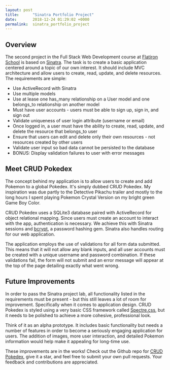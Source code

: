 ```yaml
---
layout: post
title:      "Sinatra Portfolio Project"
date:       2018-12-24 01:29:02 +0000
permalink:  sinatra_portfolio_project
---
```



## Overview

The second project in the Full Stack Web Development course at [Flatiron School](http://www.flatironschool.com) is based on [Sinatra](http://rubygems.org/gems/sinatra/versions/1.4.7). The task is to create a basic application centered around a topic of our own interest. It should include MVC architecture and allow users to create, read, update, and delete resources. The requirements are simple:

* Use ActiveRecord with Sinatra
* Use multiple models
* Use at lease one has_many relationship on a User model and one belongs_to relationship on another model
* Must have user accounts - users must be able to sign up, sign in, and sign out
* Validate uniqueness of user login attribute (username or email)
* Once logged in, a user must have the ability to create, read, update, and delete the resource that belongs_to user
* Ensure that users can edit and delete only their own resources - not resources created by other users
* Validate user input so bad data cannot be persisted to the database
* BONUS: Display validation failures to user with error messages

## Meet CRUD Pokedex
The concept behind my application is to allow users to create and add Pokemon to a global Pokedex. It's simply dubbed CRUD Pokedex. My inspiration was due partly to the Detective Pikachu trailer and mostly to the long hours I spent playing Pokemon Crystal Version on my bright green Game Boy Color.

CRUD Pokedex uses a SQLite3 database paired with ActiveRecord for object relational mapping. Since users must create an account to interact with the app, authentication is necessary. We achieve this with Sinatra sessions and [bcrypt](http://rubygems.org/gems/bcrypt), a password hashing gem. Sinatra also handles routing for our web application.

The application employs the use of validations for all form data submitted. This means that it will not allow any blank inputs, and all user accounts must be created with a unique username and password combination. If these validations fail, the form will not submit and an error message will appear at the top of the page detailing exactly what went wrong.

## Future Improvements
In order to pass the Sinatra project lab, all functionality listed in the requirements must be present - but this still leaves a lot of room for improvement. Specifically when it comes to application design. CRUD Pokedex is styled using a very basic CSS framework called [Spectre.css](http://picturepan2.github.io/spectre/), but it needs to be polished to achieve a more cohesive, professional look.

Think of it as an alpha prototype. It includes basic functionality but needs a number of features in order to become a seriously engaging application for users. The addition of images, more user interaction, and detailed Pokemon information would help make it appealing for long-time use.

These improvements are in the works! Check out the Github repo for [CRUD Pokedex](http://github.com/jax05/crud-pokedex), give it a star, and feel free to submit your own pull requests. Your feedback and contributions are appreciated.
